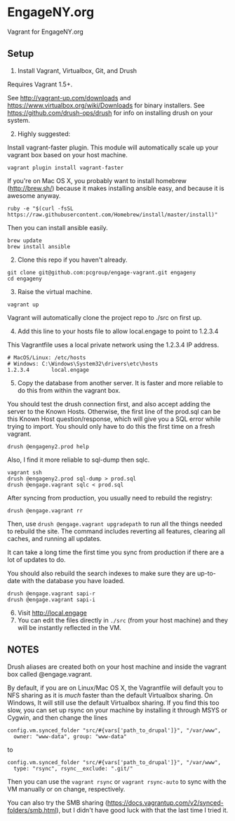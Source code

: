 EngageNY.org
============

Vagrant for EngageNY.org

Setup
-----

1. Install Vagrant, Virtualbox, Git, and Drush

  Requires Vagrant 1.5+.

  See http://vagrant-up.com/downloads and https://www.virtualbox.org/wiki/Downloads for binary installers.
  See https://github.com/drush-ops/drush for info on installing drush on your system.

2. Highly suggested:

  Install vagrant-faster plugin.  This module will automatically scale up your vagrant box based on your host machine.

  ```
  vagrant plugin install vagrant-faster
  ```

  If you're on Mac OS X, you probably want to install homebrew (http://brew.sh/) because it makes installing ansible easy, and because it is awesome anyway.

  ```
  ruby -e "$(curl -fsSL https://raw.githubusercontent.com/Homebrew/install/master/install)"
  ```

  Then you can install ansible easily.

  ```
  brew update
  brew install ansible
  ```

2. Clone this repo if you haven't already.
  ````
  git clone git@github.com:pcgroup/engage-vagrant.git engageny
  cd engageny
  ````

3. Raise the virtual machine.
  ````
  vagrant up
  ````

  Vagrant will automatically clone the project repo to ./src on first up.

4.  Add this line to your hosts file to allow local.engage to point to 1.2.3.4

  This Vagrantfile uses a local private network using the 1.2.3.4 IP address.

  ````
  # MacOS/Linux: /etc/hosts
  # Windows: C:\Windows\System32\drivers\etc\hosts
  1.2.3.4       local.engage
  ````

5. Copy the database from another server. It is faster and more reliable to do this from within the vagrant box.

  You should test the drush connection first, and also accept adding the server to the Known Hosts. Otherwise, the first line of the prod.sql can be this Known Host question/response, which will give you a SQL error while trying to import. You should only have to do this the first time on a fresh vagrant.

  ```
  drush @engageny2.prod help
  ```

  Also, I find it more reliable to sql-dump then sqlc.

  ````
  vagrant ssh
  drush @engageny2.prod sql-dump > prod.sql
  drush @engage.vagrant sqlc < prod.sql
  ````

  After syncing from production, you usually need to rebuild the registry:

  ```
  drush @engage.vagrant rr
  ```

  Then, use `drush @engage.vagrant upgradepath` to run all the things needed to rebuild the site.
  The command includes reverting all features, clearing all caches, and running all updates.

  It can take a long time the first time you sync from production if there are a lot of updates to do.

  You should also rebuild the search indexes to make sure they are up-to-date with the database you have loaded.

  ```
  drush @engage.vagrant sapi-r
  drush @engage.vagrant sapi-i
  ```

6. Visit http://local.engage
7. You can edit the files directly in `./src` (from your host machine) and they will be instantly reflected in the VM.

NOTES
-----

Drush aliases are created both on your host machine and inside the vagrant box called @engage.vagrant.

By default, if you are on Linux/Mac OS X, the Vagrantfile will default you to NFS sharing as it is *much* faster than the default Virtualbox sharing.
On Windows, It will still use the default Virtualbox sharing. If you find this too slow, you can set up rsync on your machine by installing it through MSYS or Cygwin, and then change the lines

```
config.vm.synced_folder "src/#{vars['path_to_drupal']}", "/var/www",
  owner: "www-data", group: "www-data"
```
to
```
config.vm.synced_folder "src/#{vars['path_to_drupal']}", "/var/www",
  type: "rsync", rsync__exclude: ".git/"
```

Then you can use the `vagrant rsync` or `vagrant rsync-auto` to sync with the VM manually or on change, respectively.

You can also try the SMB sharing (https://docs.vagrantup.com/v2/synced-folders/smb.html), but I didn't have good luck with that the last time I tried it.
